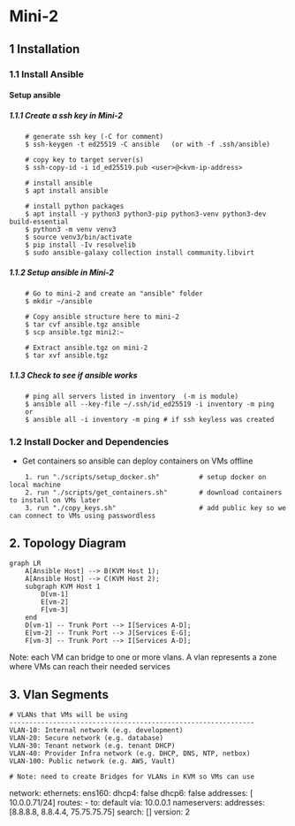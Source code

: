 # Mini-2

## 1 Installation
### 1.1 Install Ansible

#### Setup ansible

##### 1.1.1 Create a ssh key in Mini-2
```shell
    # generate ssh key (-C for comment)
    $ ssh-keygen -t ed25519 -C ansible   (or with -f .ssh/ansible)

    # copy key to target server(s)
    $ ssh-copy-id -i id_ed25519.pub <user>@<kvm-ip-address>

    # install ansible
    $ apt install ansible

    # install python packages
    $ apt install -y python3 python3-pip python3-venv python3-dev build-essential 
    $ python3 -m venv venv3
    $ source venv3/bin/activate
    $ pip install -Iv resolvelib
    $ sudo ansible-galaxy collection install community.libvirt
```

##### 1.1.2 Setup ansible in Mini-2
```shell
    # Go to mini-2 and create an "ansible" folder
    $ mkdir ~/ansible
    
    # Copy ansible structure here to mini-2
    $ tar cvf ansible.tgz ansible
    $ scp ansible.tgz mini2:~

    # Extract ansible.tgz on mini-2
    $ tar xvf ansible.tgz
```

##### 1.1.3 Check to see if ansible works

```shell
    # ping all servers listed in inventory  (-m is module)
    $ ansible all --key-file ~/.ssh/id_ed25519 -i inventory -m ping
    or
    $ ansible all -i inventory -m ping # if ssh keyless was created
```


### 1.2 Install Docker and Dependencies
- Get containers so ansible can deploy containers on VMs offline
```
    1. run "./scripts/setup_docker.sh"          # setup docker on local machine
    2. run "./scripts/get_containers.sh"        # download containers to install on VMs later
    3. run "./copy_keys.sh"                     # add public key so we can connect to VMs using passwordless
```


## 2. Topology Diagram

```mermaid
graph LR
    A[Ansible Host] --> B(KVM Host 1);
    A[Ansible Host] --> C(KVM Host 2);
    subgraph KVM Host 1
        D[vm-1]
        E[vm-2]
        F[vm-3]
    end
    D[vm-1] -- Trunk Port --> I[Services A-D];
    E[vm-2] -- Trunk Port --> J[Services E-G];
    F[vm-3] -- Trunk Port --> I[Services A-D];

```
Note: each VM can bridge to one or more vlans.  A vlan represents a zone where VMs can reach their needed services

## 3. Vlan Segments

```text
# VLANs that VMs will be using
--------------------------------------------------------------
VLAN-10: Internal network (e.g. development)
VLAN-20: Secure network (e.g. database)
VLAN-30: Tenant network (e.g. tenant DHCP)
VLAN-40: Provider Infra network (e.g. DHCP, DNS, NTP, netbox)
VLAN-100: Public network (e.g. AWS, Vault)

# Note: need to create Bridges for VLANs in KVM so VMs can use
```


network:
  ethernets:
    ens160:
      dhcp4: false
      dhcp6: false
      addresses: [ 10.0.0.71/24]
      routes:
        - to: default
          via: 10.0.0.1
      nameservers:
        addresses: [8.8.8.8, 8.8.4.4, 75.75.75.75]
        search: []
  version: 2